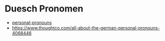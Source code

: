 # Duesch Pronomen

* [personal-pronouns](https://deutsch.lingolia.com/en/grammar/pronouns/personal-pronouns)
* https://www.thoughtco.com/all-about-the-german-personal-pronouns-4068446
